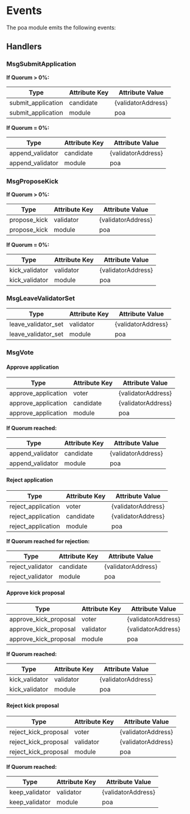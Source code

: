<!--
order: 6
-->

# Events

The poa module emits the following events:

## Handlers

### MsgSubmitApplication

**If Quorum > 0%:**

| Type     | Attribute Key | Attribute Value    |
|----------|---------------|--------------------|
| submit_application | candidate     | {validatorAddress} |
| submit_application | module     | poa |

**If Quorum = 0%:**

| Type     | Attribute Key | Attribute Value    |
|----------|---------------|--------------------|
| append_validator | candidate     | {validatorAddress} |
| append_validator | module     | poa |


### MsgProposeKick

**If Quorum > 0%:**

| Type     | Attribute Key | Attribute Value    |
|----------|---------------|--------------------|
| propose_kick | validator     | {validatorAddress} |
| propose_kick | module     | poa |


**If Quorum = 0%:**

| Type     | Attribute Key | Attribute Value    |
|----------|---------------|--------------------|
| kick_validator | validator     | {validatorAddress} |
| kick_validator | module     | poa |


### MsgLeaveValidatorSet

| Type     | Attribute Key | Attribute Value    |
|----------|---------------|--------------------|
| leave_validator_set | validator     | {validatorAddress} |
| leave_validator_set | module     | poa |


### MsgVote

#### Approve application

| Type     | Attribute Key | Attribute Value    |
|----------|---------------|--------------------|
| approve_application | voter     | {validatorAddress} |
| approve_application | candidate     | {validatorAddress} |
| approve_application | module     | poa |


**If Quorum reached:**

| Type     | Attribute Key | Attribute Value    |
|----------|---------------|--------------------|
| append_validator | candidate     | {validatorAddress} |
| append_validator | module     | poa |


#### Reject application

| Type     | Attribute Key | Attribute Value    |
|----------|---------------|--------------------|
| reject_application | voter     | {validatorAddress} |
| reject_application | candidate     | {validatorAddress} |
| reject_application | module     | poa |


**If Quorum reached for rejection:**

| Type     | Attribute Key | Attribute Value    |
|----------|---------------|--------------------|
| reject_validator | candidate     | {validatorAddress} |
| reject_validator | module     | poa |


#### Approve kick proposal

| Type     | Attribute Key | Attribute Value    |
|----------|---------------|--------------------|
| approve_kick_proposal | voter     | {validatorAddress} |
| approve_kick_proposal | validator     | {validatorAddress} |
| approve_kick_proposal | module     | poa |


**If Quorum reached:**

| Type     | Attribute Key | Attribute Value    |
|----------|---------------|--------------------|
| kick_validator | validator     | {validatorAddress} |
| kick_validator | module     | poa |


#### Reject kick proposal

| Type     | Attribute Key | Attribute Value    |
|----------|---------------|--------------------|
| reject_kick_proposal | voter     | {validatorAddress} |
| reject_kick_proposal | validator     | {validatorAddress} |
| reject_kick_proposal | module     | poa |


**If Quorum reached:**

| Type     | Attribute Key | Attribute Value    |
|----------|---------------|--------------------|
| keep_validator | validator     | {validatorAddress} |
| keep_validator | module     | poa |

